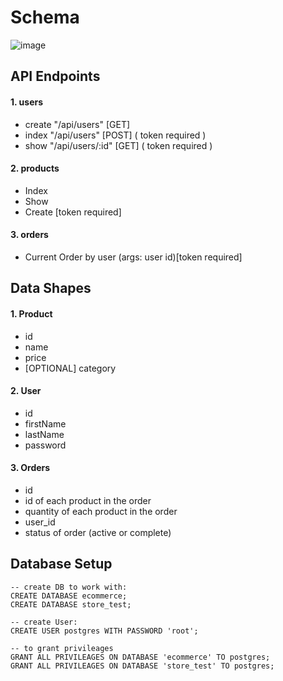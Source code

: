 # Schema

![image](https://user-images.githubusercontent.com/68334383/192117891-2bbaf489-1ec4-4ada-9cf2-d5eb6953e126.png)


## **API Endpoints**
#### 1. users 
   - create "/api/users" [GET]
   - index "/api/users" [POST] ( token required ) 
   - show "/api/users/:id" [GET] ( token required )
#### 2. products 
   - Index 
   - Show
   - Create [token required]
#### 3. orders 
   - Current Order by user (args: user id)[token required]


## Data Shapes
#### 1. Product
-  id
- name
- price
- [OPTIONAL] category

#### 2. User
- id
- firstName
- lastName
- password

#### 3. Orders
- id
- id of each product in the order
- quantity of each product in the order
- user_id
- status of order (active or complete)


## Database Setup
```
-- create DB to work with:
CREATE DATABASE ecommerce;
CREATE DATABASE store_test;

-- create User:
CREATE USER postgres WITH PASSWORD 'root';

-- to grant privileages
GRANT ALL PRIVILEAGES ON DATABASE 'ecommerce' TO postgres;
GRANT ALL PRIVILEAGES ON DATABASE 'store_test' TO postgres;

```


